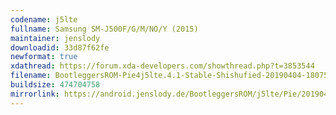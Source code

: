 ```yaml
---
codename: j5lte
fullname: Samsung SM-J500F/G/M/NO/Y (2015)
maintainer: jenslody
downloadid: 33d87f62fe
newformat: true
xdathread: https://forum.xda-developers.com/showthread.php?t=3853544
filename: BootleggersROM-Pie4j5lte.4.1-Stable-Shishufied-20190404-180752.zip
buildsize: 474704758
mirrorlink: https://android.jenslody.de/BootleggersROM/j5lte/Pie/20190404-180752/
---
```


